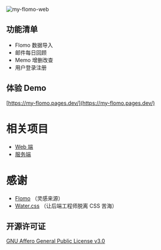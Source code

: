 ![my-flomo-web](https://socialify.git.ci/jerryshell/my-flomo-web/image?description=1&descriptionEditable=%E5%8F%AF%E4%BB%A5%E8%87%AA%E5%B7%B1%E6%90%AD%E5%BB%BA%E7%9A%84%E6%83%B3%E6%B3%95%E8%AE%B0%E5%BD%95%E5%8F%8A%E5%9B%9E%E9%A1%BE%E6%9C%8D%E5%8A%A1%EF%BC%8C%E5%BC%80%E6%BA%90%E3%80%81%E5%85%8D%E8%B4%B9%E3%80%81%E7%AE%80%E5%8D%95%E3%80%81%E4%B8%93%E6%B3%A8%E4%BA%8E%E6%A0%B8%E5%BF%83%E5%8A%9F%E8%83%BD&font=Raleway&forks=1&issues=1&language=1&name=1&owner=1&pattern=Brick%20Wall&pulls=1&stargazers=1&theme=Dark)

## 功能清单

* Flomo 数据导入
* 邮件每日回顾
* Memo 增删改查
* 用户登录注册

## 体验 Demo

[https://my-flomo.pages.dev/](https://my-flomo.pages.dev/)

# 相关项目

* [Web 端](https://github.com/jerryshell/my-flomo-web)
* [服务端](https://github.com/jerryshell/my-flomo-server)

# 感谢

* [Flomo](https://flomoapp.com/) （灵感来源）
* [Water.css](https://watercss.kognise.dev/) （让后端工程师脱离 CSS 苦海）

## 开源许可证

[GNU Affero General Public License v3.0](https://choosealicense.com/licenses/agpl-3.0/)
